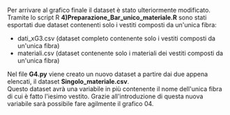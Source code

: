 Per arrivare al grafico finale il dataset è stato ulteriormente modificato.  
Tramite lo script R **4)Preparazione_Bar_unico_materiale.R** sono stati esportati due dataset contenenti solo i vestiti composti da un'unica fibra:
- dati_xG3.csv (dataset completo contenente solo i vestiti composti da un'unica fibra)
- materiali.csv (dataset contenente solo i materiali dei vestiti composti da un'unica fibra)

Nel file **G4.py** viene creato un nuovo dataset a partire dai due appena elencati, il dataset **Singolo_materiale.csv**.  
Questo dataset avrà una variabile in più contenente il nome dell'unica fibra di cui è fatto l'iesimo vestito.
Grazie all'introduzione di questa nuova variabile sarà possibile fare agilmente il grafico 04.


